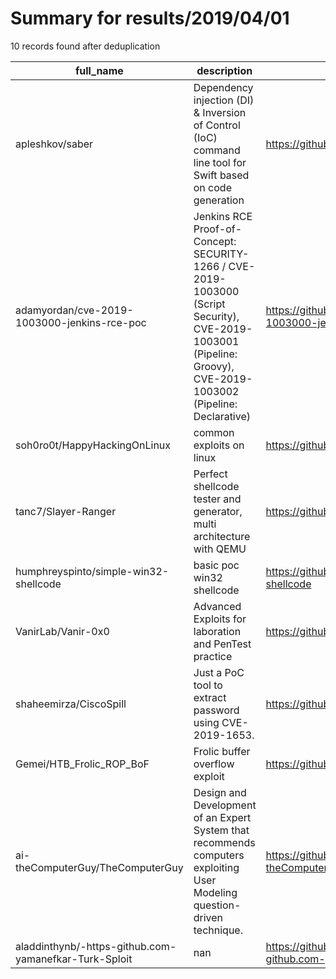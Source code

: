
# Summary for results/2019/04/01
    
10 records found after deduplication

| full_name | description | html_url | matched_list | matched_count | pushed_at | size | stargazers_count | language | forks_count |
|-------------------------------------------------------|-----------------------------------------------------------------------------------------------------------------------------------------------------------------|--------------------------------------------------------------------------|---------------------------------------------------|-----------------|---------------------------|--------|--------------------|------------|---------------|
| apleshkov/saber | Dependency injection (DI) & Inversion of Control (IoC) command line tool for Swift based on code generation | https://github.com/apleshkov/saber | ['command injection'] | 1 | 2019-04-01 19:25:44+00:00 | 154 | 21 | Swift | 2 |
| adamyordan/cve-2019-1003000-jenkins-rce-poc | Jenkins RCE Proof-of-Concept: SECURITY-1266 / CVE-2019-1003000 (Script Security), CVE-2019-1003001 (Pipeline: Groovy), CVE-2019-1003002 (Pipeline: Declarative) | https://github.com/adamyordan/cve-2019-1003000-jenkins-rce-poc | ['cve poc', 'cve-2', 'exploit', 'rce', 'rce poc'] | 5 | 2019-04-01 13:19:49+00:00 | 124543 | 281 | JavaScript | 87 |
| soh0ro0t/HappyHackingOnLinux | common exploits on linux | https://github.com/soh0ro0t/HappyHackingOnLinux | ['exploit'] | 1 | 2019-04-01 03:39:54+00:00 | 17 | 0 | | 1 |
| tanc7/Slayer-Ranger | Perfect shellcode tester and generator, multi architecture with QEMU | https://github.com/tanc7/Slayer-Ranger | ['shellcode'] | 1 | 2019-04-01 03:18:58+00:00 | 6 | 0 | | 2 |
| humphreyspinto/simple-win32-shellcode | basic poc win32 shellcode | https://github.com/humphreyspinto/simple-win32-shellcode | ['shellcode'] | 1 | 2019-04-01 00:44:41+00:00 | 1 | 3 | Assembly | 0 |
| VanirLab/Vanir-0x0 | Advanced Exploits for laboration and PenTest practice | https://github.com/VanirLab/Vanir-0x0 | ['exploit'] | 1 | 2019-04-01 08:11:11+00:00 | 5 | 0 | | 0 |
| shaheemirza/CiscoSpill | Just a PoC tool to extract password using CVE-2019-1653. | https://github.com/shaheemirza/CiscoSpill | ['cve poc', 'exploit'] | 2 | 2019-04-01 07:50:48+00:00 | 5 | 4 | Shell | 5 |
| Gemei/HTB_Frolic_ROP_BoF | Frolic buffer overflow exploit | https://github.com/Gemei/HTB_Frolic_ROP_BoF | ['exploit'] | 1 | 2019-04-01 09:43:25+00:00 | 1 | 0 | Python | 0 |
| ai-theComputerGuy/TheComputerGuy | Design and Development of an Expert System that recommends computers exploiting User Modeling question-driven technique. | https://github.com/ai-theComputerGuy/TheComputerGuy | ['exploit'] | 1 | 2019-04-01 11:43:10+00:00 | 3436 | 1 | CLIPS | 1 |
| aladdinthynb/-https-github.com-yamanefkar-Turk-Sploit | nan | https://github.com/aladdinthynb/-https-github.com-yamanefkar-Turk-Sploit | ['sploit'] | 1 | 2019-04-01 20:55:29+00:00 | 0 | 2 | nan | 0 |
